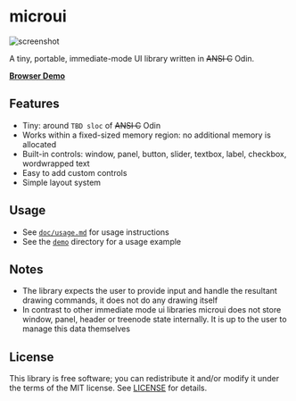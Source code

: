# microui
![screenshot](https://user-images.githubusercontent.com/3920290/56437823-c3dcdb80-62d8-11e9-978a-a0739f9e16f0.png)

A tiny, portable, immediate-mode UI library written in ~~ANSI C~~ Odin.

[**Browser Demo**](https://floooh.github.io/sokol-html5/sgl-microui-sapp.html)

## Features
* Tiny: around `TBD sloc` of ~~ANSI C~~ Odin
* Works within a fixed-sized memory region: no additional memory is
  allocated
* Built-in controls: window, panel, button, slider, textbox, label,
  checkbox, wordwrapped text
* Easy to add custom controls
* Simple layout system

## Usage
* See [`doc/usage.md`](doc/usage.md) for usage instructions
* See the [`demo`](demo) directory for a usage example

## Notes
* The library expects the user to provide input and handle the resultant
  drawing commands, it does not do any drawing itself
* In contrast to other immediate mode ui libraries microui does not store
  window, panel, header or treenode state internally. It is up to the
  user to manage this data themselves

## License
This library is free software; you can redistribute it and/or modify it
under the terms of the MIT license. See [LICENSE](LICENSE) for details.

